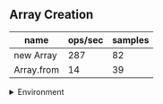 ## Array Creation

|name|ops/sec|samples|
|-|-|-|
|new Array|287|82|
|Array.from|14|39|


<details>
<summary>Environment</summary>

* __Machine:__ linux x64 | 2 vCPUs | 6.8GB Mem
* __Run:__ Sat Oct 14 2023 01:32:17 GMT+0000 (Coordinated Universal Time)
</details>

<!--
{"environment":{"platform":"linux","arch":"x64","cpus":2,"totalMemory":6.759757995605469},"benchmarks":[{"name":"new Array","hz":286.9214441573773,"cycles":3,"stats":{"deviation":0.00020902099330558248,"mean":0.0034852745250072586,"moe":0.000045241714253934876,"rme":1.2980817989894398,"sem":0.000023082507272415754,"variance":4.3689775642452356e-8}},{"name":"Array.from","hz":13.95862535597796,"cycles":1,"stats":{"deviation":0.003237105111877454,"mean":0.07164029225641028,"moe":0.0010159692638663756,"rme":1.4181534327499454,"sem":0.0005183516652379468,"variance":0.000010478849505343144}}]}-->
